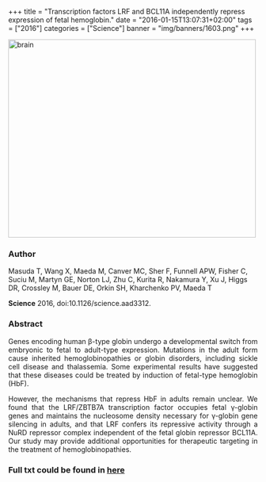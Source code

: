 +++
title = "Transcription factors LRF and BCL11A independently repress expression of fetal hemoglobin."
date = "2016-01-15T13:07:31+02:00"
tags = ["2016"]
categories = ["Science"]
banner = "img/banners/1603.png"
+++

<img src="/img/banners/1603.png" width= "500" height="400" alt="brain" align=center />

### **Author**

Masuda T, Wang X, Maeda M, Canver MC, Sher F, Funnell APW, Fisher C, Suciu M, Martyn GE, Norton LJ, Zhu C, Kurita R, Nakamura Y, Xu J, Higgs DR, Crossley M, Bauer DE, Orkin SH, Kharchenko PV, Maeda T

**Science** 2016, doi:10.1126/science.aad3312.

### **Abstract**

<p align="justify">Genes encoding human β-type globin undergo a developmental switch from embryonic to fetal to adult-type expression. Mutations in the adult form cause inherited hemoglobinopathies or globin disorders, including sickle cell disease and thalassemia. Some experimental results have suggested that these diseases could be treated by induction of fetal-type hemoglobin (HbF).  

<p align="justify"> However, the mechanisms that repress HbF in adults remain unclear. We found that the LRF/ZBTB7A transcription factor occupies fetal γ-globin genes and maintains the nucleosome density necessary for γ-globin gene silencing in adults, and that LRF confers its repressive activity through a NuRD repressor complex independent of the fetal globin repressor BCL11A. Our study may provide additional opportunities for therapeutic targeting in the treatment of hemoglobinopathies.

### **Full txt could be found in [here](https://www.ncbi.nlm.nih.gov/pubmed/26816381)**